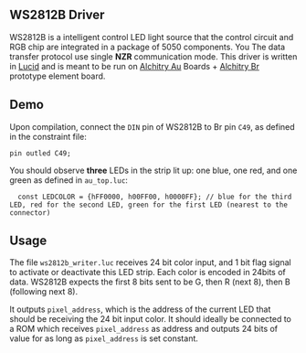 ## WS2812B Driver

WS2812B is a intelligent control LED light source that the control circuit and RGB chip are integrated in a package of 5050 components. You The data transfer protocol use single **NZR** communication mode. This driver is written in [Lucid](https://alchitry.com/lucid) and is meant to be run on [Alchitry Au](https://www.sparkfun.com/products/16527) Boards + [Alchitry Br](https://www.sparkfun.com/products/16524) prototype element board.

## Demo

Upon compilation, connect the `DIN` pin of WS2812B to Br pin `C49`, as defined in the constraint file:

```
pin outled C49;
```

You should observe **three** LEDs in the strip lit up: one blue, one red, and one green as defined in `au_top.luc`:

```
  const LEDCOLOR = {hFF0000, h00FF00, h0000FF}; // blue for the third LED, red for the second LED, green for the first LED (nearest to the connector)
```

## Usage

The file `ws2812b_writer.luc` receives 24 bit color input, and 1 bit flag signal to activate or deactivate this LED strip. Each color is encoded in 24bits of data. WS2812B expects the first 8 bits sent to be G, then R (next 8), then B (following next 8).

It outputs `pixel_address`, which is the address of the current LED that should be receiving the 24 bit input color. It should ideally be connected to a ROM which receives `pixel_address` as address and outputs 24 bits of value for as long as `pixel_address` is set constant.
